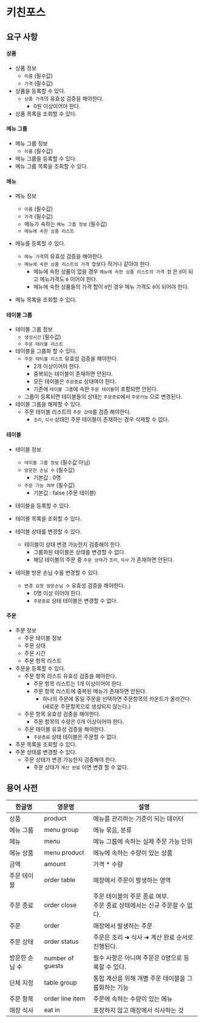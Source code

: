 # 키친포스

## 요구 사항

#### 상품

- 상품 정보
    - ```이름``` (필수값)
    - ```가격``` (필수값)
- 상품을 등록할 수 있다.
    - ```상품 가격```의 유효성 검증을 해야한다.
        - 0원 이상이어야 한다.
- 상품 목록을 조회할 수 있다.

#### 메뉴 그룹

- 메뉴 그룹 정보
    - ```이름``` (필수값)
- 메뉴 그룹을 등록할 수 있다.
- 메뉴 그룹 목록을 조회할 수 있다.

#### 메뉴

- 메뉴 정보
    - ```이름``` (필수값)
    - ```가격``` (필수값)
    - 메뉴가 속하는 ```메뉴 그룹 정보``` (필수값)
    - ```메뉴에 속한 상품 리스트```
- 메뉴를 등록할 수 있다.
    - ```메뉴 가격```의 유효성 검증을 해야한다.
    - ```메뉴에 속한 상품 리스트의 가격 합```보다 작거나 같아야 한다.
        - 메뉴에 속한 상품이 없을 경우 ```메뉴에 속한 상품 리스트의 가격 합``` 은 ```0```이 되고 메뉴가격도 ```0``` 이어야 한다.
        - 메뉴에 속한 상품들의 가격 합이 ```0```인 경우 메뉴 가격도 ```0```이 되어야 한다.

- 메뉴 목록을 조회할 수 있다.

#### 테이블 그룹

- 테이블 그룹 정보
    - ```생성시간``` (필수값)
    - ```주문 테이블 리스트```
- 테이블을 그룹화 할 수 있다.
    - ```주문 테이블 리스트``` 유효성 검증을 해야한다.
        - 2개 이상이어야 한다.
        - 중복되는 테이블이 존재하면 안된다.
        - 모든 테이블은 ```주문종료``` 상태여야 한다.
        - 기존에 ```테이블 그룹```에 속한 ```주문 테이블```이 포함되면 안된다.
    - 그룹이 등록되면 테이블들의 상태는 ```주문종료```에서 ```주문가능``` 으로 변경된다.
- 테이블 그룹을 해제할 수 있다.
    - 주문 테이블 리스트의  ```주문 상태```를 검증 해야한다.
        - ```조리```, ```식사``` 상태인 주문 테이블이 존재하는 경우 삭제할 수 없다.

#### 테이블

- 테이블 정보
    - ```테이블 그룹 정보``` (필수값 아님)
    - ```방문한 손님 수```  (필수값)
        - 기본값 : 0명
    - ```주문 가능 여부``` (필수값)
        - 기본값 : false (주문 테이블)

- 테이블을 등록할 수 있다.

- 테이블 목록을 조회할 수 있다.

- 테이블 상태를 변경할 수 있다.
    - 테이블이 상태 변경 가능한지 검증해야 한다.
        - 그룹화된 테이블은 상태를 변경할 수 없다.
        - 해당 테이블의 주문 중 ```주문 상태```가 ```조리```, ```식사``` 가 존재하면 안된다.
- 테이블 방문 손님 수를 변경할 수 있다.
    - ```변경 요청 방문손님 수``` 유효성 검증을 해야한다.
        - 0명 이상 이어야 한다.
        - ```주문종료``` 상태 테이블은 변경할 수 없다.

#### 주문

- 주문 정보
    - 주문 테이블 정보
    - 주문 상태
    - 주문 시간
    - 주문 항목 리스트
- 주문을 등록할 수 있다.
    - 주문 항목 리스트 유효성 검증을 해야한다.
        - 주문 항목 리스트는 1개 이상이어야 한다.
        - 주문 항목 리스트에 중복된 메뉴가 존재하면 안된다.
            - 하나의 주문에 동일 주문을 선택하면 주문항목의 카운트가 올라간다.(새로운 주문항목으로 생성되지 않는다.)
    - 주문 항목 유효성 검증을 해야한다.
        - 주문 항목의 수량은 0개 이상이어야 한다.
    - 주문 테이블 유효성 검증을 해야한다.
        - ```주문종료``` 상태 테이블은 주문할 수 없다.
- 주문 목록을 조회할 수 있다.
- 주문 상태를 변경할 수 있다.
    - 주문 상태가 변경 가능한지 검증해야 한다.
        - 주문 상태가 ```계산 완료``` 이면 변경 할 수 없다.

## 용어 사전

| 한글명      | 영문명              | 설명                                                         |
|----------|------------------| ------------------------------------------------------------ |
| 상품       | product          | 메뉴를 관리하는 기준이 되는 데이터                           |
| 메뉴 그룹    | menu group       | 메뉴 묶음, 분류                                              |
| 메뉴       | menu             | 메뉴 그룹에 속하는 실제 주문 가능 단위                       |
| 메뉴 상품    | menu product     | 메뉴에 속하는 수량이 있는 상품                               |
| 금액       | amount           | 가격 * 수량                                                  |
| 주문 테이블   | order table      | 매장에서 주문이 발생하는 영역                                |
| 주문 종료    | order close      | 주문 테이블의 주문 종료 여부. <br />주문 종료 상태에서는 신규 주문할 수 없다. |
| 주문       | order            | 매장에서 발생하는 주문                                       |
| 주문 상태    | order status     | 주문은 조리 ➜ 식사 ➜ 계산 완료 순서로 진행된다.              |
| 방문한 손님 수 | number of guests | 필수 사항은 아니며 주문은 0명으로 등록할 수 있다.            |
| 단체 지정    | table group      | 통합 계산을 위해 개별 주문 테이블을 그룹화하는 기능          |
| 주문 항목    | order line item  | 주문에 속하는 수량이 있는 메뉴                               |
| 매장 식사    | eat in           | 포장하지 않고 매장에서 식사하는 것                           |
